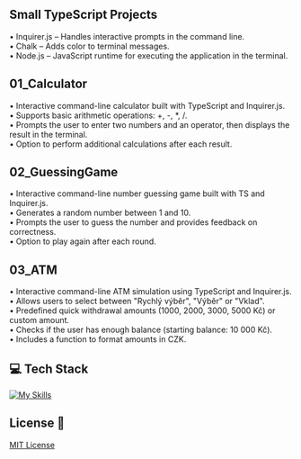 ## Small TypeScript Projects 

• Inquirer.js – Handles interactive prompts in the command line. <br>
• Chalk – Adds color to terminal messages. <br>
• Node.js – JavaScript runtime for executing the application in the terminal. <br>

## 01_Calculator
• Interactive command-line calculator built with TypeScript and Inquirer.js. <br>
• Supports basic arithmetic operations: +, -, *, /. <br>
• Prompts the user to enter two numbers and an operator, then displays the result in the terminal. <br>
• Option to perform additional calculations after each result. <br>

## 02_GuessingGame
• Interactive command-line number guessing game built with TS and Inquirer.js. <br>
• Generates a random number between 1 and 10. <br>
• Prompts the user to guess the number and provides feedback on correctness. <br>
• Option to play again after each round. <br>

## 03_ATM
• Interactive command-line ATM simulation using TypeScript and Inquirer.js. <br>
• Allows users to select between "Rychlý výběr", "Výběr" or "Vklad". <br>
• Predefined quick withdrawal amounts (1000, 2000, 3000, 5000 Kč) or custom amount. <br>
• Checks if the user has enough balance (starting balance: 10 000 Kč). <br>
• Includes a function to format amounts in CZK. <br>

## 💻 Tech Stack
[![My Skills](https://skillicons.dev/icons?i=javascript,typescript,nodejs)](https://skillicons.dev)

## License 🔐 
[MIT License](LICENSE)